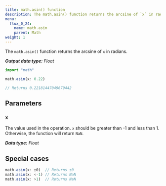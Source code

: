 ```yaml
---
title: math.asin() function
description: The math.asin() function returns the arcsine of `x` in radians.
menu:
  flux_0_24:
    name: math.asin
    parent: Math
weight: 1
---
```


The `math.asin()` function returns the arcsine of `x` in radians.

_**Output data type:** Float_

```js
import "math"

math.asin(x: 0.22)

// Returns 0.22181447049679442
```

## Parameters

### x
The value used in the operation.
`x` should be greater than -1 and less than 1.
Otherwise, the function will return `NaN`.

_**Data type:** Float_

## Special cases
```js
math.asin(x: ±0)  // Returns ±0
math.asin(x: <-1) // Returns NaN
math.asin(x: >1)  // Returns NaN
```

